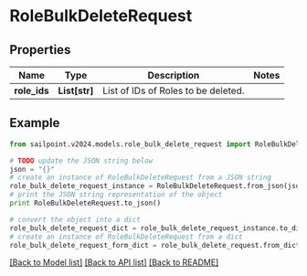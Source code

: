 # RoleBulkDeleteRequest


## Properties

Name | Type | Description | Notes
------------ | ------------- | ------------- | -------------
**role_ids** | **List[str]** | List of IDs of Roles to be deleted. | 

## Example

```python
from sailpoint.v2024.models.role_bulk_delete_request import RoleBulkDeleteRequest

# TODO update the JSON string below
json = "{}"
# create an instance of RoleBulkDeleteRequest from a JSON string
role_bulk_delete_request_instance = RoleBulkDeleteRequest.from_json(json)
# print the JSON string representation of the object
print RoleBulkDeleteRequest.to_json()

# convert the object into a dict
role_bulk_delete_request_dict = role_bulk_delete_request_instance.to_dict()
# create an instance of RoleBulkDeleteRequest from a dict
role_bulk_delete_request_form_dict = role_bulk_delete_request.from_dict(role_bulk_delete_request_dict)
```
[[Back to Model list]](../README.md#documentation-for-models) [[Back to API list]](../README.md#documentation-for-api-endpoints) [[Back to README]](../README.md)


